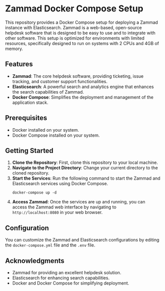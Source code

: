 # Zammad Docker Compose Setup

This repository provides a Docker Compose setup for deploying a Zammad instance with Elasticsearch. Zammad is a web-based, open-source helpdesk software that is designed to be easy to use and to integrate with other software. This setup is optimized for environments with limited resources, specifically designed to run on systems with 2 CPUs and 4GB of memory.

## Features

- **Zammad**: The core helpdesk software, providing ticketing, issue tracking, and customer support functionalities.
- **Elasticsearch**: A powerful search and analytics engine that enhances the search capabilities of Zammad.
- **Docker Compose**: Simplifies the deployment and management of the application stack.

## Prerequisites

- Docker installed on your system.
- Docker Compose installed on your system.

## Getting Started

1. **Clone the Repository**: First, clone this repository to your local machine.
2. **Navigate to the Project Directory**: Change your current directory to the cloned repository.
3. **Start the Services**: Run the following command to start the Zammad and Elasticsearch services using Docker Compose.
   ```
   docker-compose up -d
   ```
4. **Access Zammad**: Once the services are up and running, you can access the Zammad web interface by navigating to `http://localhost:8080` in your web browser.

## Configuration

You can customize the Zammad and Elasticsearch configurations by editing the `docker-compose.yml` file and the `.env` file.

## Acknowledgments

- Zammad for providing an excellent helpdesk solution.
- Elasticsearch for enhancing search capabilities.
- Docker and Docker Compose for simplifying deployment.